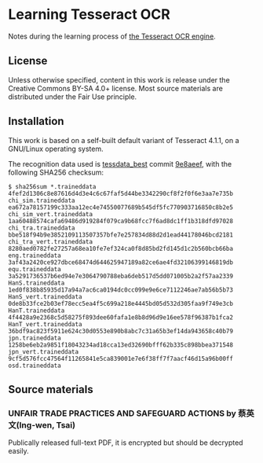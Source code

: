 # Learning Tesseract OCR

Notes during the learning process of [the Tesseract OCR engine](https://github.com/tesseract-ocr/tesseract).

## License

Unless otherwise specified, content in this work is release under the Creative Commons BY-SA 4.0+ license.  Most source materials are distributed under the Fair Use principle.

## Installation

This work is based on a self-built default variant of Tesseract 4.1.1, on a GNU/Linux operating system.

The recognition data used is [tessdata_best](https://github.com/tesseract-ocr/tessdata_best) commit [9e8aeef](https://github.com/tesseract-ocr/tessdata_best/commit/9e8aeef07ce8c4f6e6519577cee76363246bc6de), with the following SHA256 checksum:

```checksum
$ sha256sum *.traineddata
4fef2d1306c8e87616d4d3e4c6c67faf5d44be3342290cf8f2f0f6e3aa7e735b  chi_sim.traineddata
ea672a78157199c333aa12ec4e74550077689b545df5fc770903716850c8b2e5  chi_sim_vert.traineddata
1aa60488574cafa69486d919284f079ca9b68fcc7f6ad8dc1ff1b318dfd97028  chi_tra.traineddata
bbe518f94b9e3852109113507357bfe7e257834d88d2d1ead44178046bcd2181  chi_tra_vert.traineddata
8280aed0782fe27257a68ea10fe7ef324ca0f8d85bd2fd145d1c2b560bcb66ba  eng.traineddata
3af43a2420ce927dbce68474d644625947189a82ce6ae4fd32106399146819db  equ.traineddata
3a5291736537b6ed94e7e3064790788eba6deb517d5dd071005b2a2f57aa2339  HanS.traineddata
1ed0f838b85935d17a94a7ac6ca0194dc0cc099e9e6ce7112246ae7ab56b5b73  HanS_vert.traineddata
0de8b33fce2b03ef78ecc5ea4f5c699a218e4445bd05d532d305faa9f749e3cb  HanT.traineddata
4f4428a9e2368c5d58275f893dee60fafa1e8b8d96d9e16ee578f96387b1fca2  HanT_vert.traineddata
36bdf9ac823f5911e624c30d0553e890b8abc7c31a65b3ef14da943658c40b79  jpn.traineddata
1258be6eb2a9851f18043234ad18cca13ed32690bfff62b335c898bbea371548  jpn_vert.traineddata
9cf5d576fcc47564f11265841e5ca839001e7e6f38ff7f7aacf46d15a96b00ff  osd.traineddata

```

## Source materials

### UNFAIR TRADE PRACTICES AND SAFEGUARD ACTIONS by 蔡英文(Ing-wen, Tsai)

Publically released full-text PDF, it is encrypted but should be decrypted easily.

